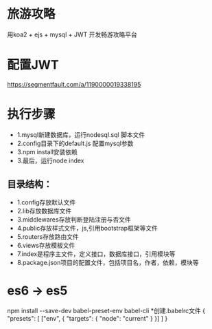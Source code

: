 # 旅游攻略
用koa2 + ejs + mysql + JWT 开发畅游攻略平台

# 配置JWT
https://segmentfault.com/a/1190000019338195

# 执行步骤
* 1.mysql新建数据库，运行nodesql.sql 脚本文件<br>
* 2.config目录下的default.js 配置mysql参数<br>
* 3.npm install安装依赖<br>
* 3.最后，运行node index<br>

## 目录结构：
* 1.config存放默认文件<br>
* 2.lib存放数据库文件<br>
* 3.middlewares存放判断登陆注册与否文件<br>
* 4.public存放样式文件，js,引用bootstrap框架等文件<br>
* 5.routers存放路由文件<br>
* 6.views存放模板文件<br>
* 7.index是程序主文件，定义接口，数据库接口，引用模块等<br>
* 8.package.json项目的配置文件，包括项目名，作者，依赖，模块等<br>

# es6 -> es5 
npm install --save-dev babel-preset-env babel-cli
*创建.babelrc文件
{
  "presets": [
    ["env", {
      "targets": {
        "node": "current"
      }
    }]
  ]
}

